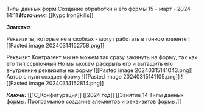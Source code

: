 
Типы данных форм Создание обработки и его формы
 15 - март - 2024  14:11 
***Источник:***  [[Курс IronSkills]] 

***Заметка*** 

Реквизиты, которые не в скобках - могут работать в тонком клиенте
![[Pasted image 20240314152758.png]]

Реквизит Контрагент мы не можем так сразу закинуть на форму, так как его тип ссылочный
Но мы можем раскрыть его и вытащить его внутренние реквизиты на форму
![[Pasted image 20240315141043.png]]
Автор с нуля создает форму
![[Pasted image 20240315141105.png]]
![[Pasted image 20240314152814.png]]


***Ключи:*** [[1С_Конфигурация]] [[2024 год]]  [[Занятие 14 Типы данных формы. Программное создание элементов и реквизитов формы.]]